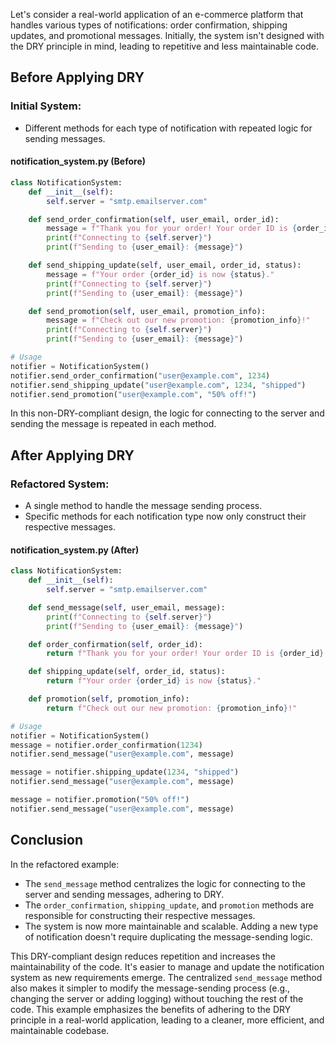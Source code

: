 
Let's consider a real-world application of an e-commerce platform that handles various types of notifications: order confirmation, shipping updates, and promotional messages. Initially, the system isn't designed with the DRY principle in mind, leading to repetitive and less maintainable code.

## Before Applying DRY

### Initial System:

- Different methods for each type of notification with repeated logic for sending messages.

#### notification_system.py (Before)

```python
class NotificationSystem:
    def __init__(self):
        self.server = "smtp.emailserver.com"

    def send_order_confirmation(self, user_email, order_id):
        message = f"Thank you for your order! Your order ID is {order_id}."
        print(f"Connecting to {self.server}")
        print(f"Sending to {user_email}: {message}")

    def send_shipping_update(self, user_email, order_id, status):
        message = f"Your order {order_id} is now {status}."
        print(f"Connecting to {self.server}")
        print(f"Sending to {user_email}: {message}")

    def send_promotion(self, user_email, promotion_info):
        message = f"Check out our new promotion: {promotion_info}!"
        print(f"Connecting to {self.server}")
        print(f"Sending to {user_email}: {message}")

# Usage
notifier = NotificationSystem()
notifier.send_order_confirmation("user@example.com", 1234)
notifier.send_shipping_update("user@example.com", 1234, "shipped")
notifier.send_promotion("user@example.com", "50% off!")
```

In this non-DRY-compliant design, the logic for connecting to the server and sending the message is repeated in each method.

## After Applying DRY

### Refactored System:

- A single method to handle the message sending process.
- Specific methods for each notification type now only construct their respective messages.

#### notification_system.py (After)

```python
class NotificationSystem:
    def __init__(self):
        self.server = "smtp.emailserver.com"

    def send_message(self, user_email, message):
        print(f"Connecting to {self.server}")
        print(f"Sending to {user_email}: {message}")

    def order_confirmation(self, order_id):
        return f"Thank you for your order! Your order ID is {order_id}."

    def shipping_update(self, order_id, status):
        return f"Your order {order_id} is now {status}."

    def promotion(self, promotion_info):
        return f"Check out our new promotion: {promotion_info}!"

# Usage
notifier = NotificationSystem()
message = notifier.order_confirmation(1234)
notifier.send_message("user@example.com", message)

message = notifier.shipping_update(1234, "shipped")
notifier.send_message("user@example.com", message)

message = notifier.promotion("50% off!")
notifier.send_message("user@example.com", message)
```

## Conclusion

In the refactored example:

- The `send_message` method centralizes the logic for connecting to the server and sending messages, adhering to DRY.
- The `order_confirmation`, `shipping_update`, and `promotion` methods are responsible for constructing their respective messages.
- The system is now more maintainable and scalable. Adding a new type of notification doesn't require duplicating the message-sending logic.

This DRY-compliant design reduces repetition and increases the maintainability of the code. It's easier to manage and update the notification system as new requirements emerge. The centralized `send_message` method also makes it simpler to modify the message-sending process (e.g., changing the server or adding logging) without touching the rest of the code. This example emphasizes the benefits of adhering to the DRY principle in a real-world application, leading to a cleaner, more efficient, and maintainable codebase.